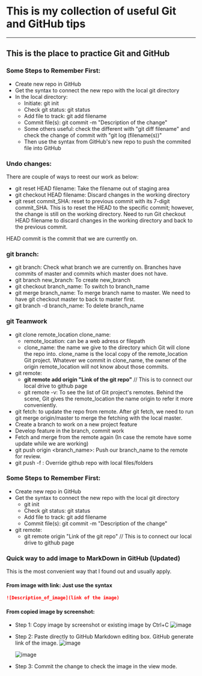 # This is my collection of useful Git and GitHub tips
---
This is the place to practice Git and GitHub
---
### Some Steps to Remember First:
- Create new repo in GitHub
- Get the syntax to connect the new repo with the local git directory
- In the local directory:
  - Initiate: git init
  - Check git status: git status
  - Add file to track: git add filename
  - Commit file(s): git commit -m "Description of the change"
  - Some others useful: check the different with "git diff filename" and check the change of commit with "git log (filename(s))"
  - Then use the syntax from GitHub's new repo to push the commited file into GitHub

### Undo changes:
There are couple of ways to reest our work as below:
- git reset HEAD filename: Take the filename out of staging area
- git checkout HEAD filename: Discard changes in the working directory
- git reset commit_SHA: reset to previous commit with its 7-digit commit_SHA. This is to reset the HEAD to the specific commit; however, the change is still on the working directory. Need to run Git checkout HEAD filename to discard changes in the working directory and back to the previous commit.

HEAD commit is the commit that we are currently on.

### git branch:
- git branch: Check what branch we are currently on. Branches have commits of master and commits which master does not have.
- git branch new_branch: To create new_branch
- git checkout branch_name: To switch to branch_name
- git merge branch_name: To merge branch name to master. We need to have git checkout master to back to master first.
- git branch -d branch_name: To delete branch_name

### git Teamwork
- git clone remote_location clone_name:
  - remote_location: can be a web adress or filepath
  - clone_name: the name we give to the directory which Git will clone the repo into. clone_name is the local copy of the remote_location Git project. Whatever we commit in clone_name, the owner of the origin remote_location will not know about those commits.
- git remote:
  - **git remote add origin "Link of the git repo"** // This is to connect our local drive to github page
  - git remote -v: To see the list of Git project's remotes. Behind the scene, Git gives the remote_location the name origin to refer it more conveniently.
- git fetch: to update the repo from remote. After git fetch, we need to run git merge origin/master to merge the fetching with the local master.
- Create a branch to work on a new project feature
- Develop feature in the branch, commit work
- Fetch and merge from the remote again (In case the remote have some update while we are working)
- git push origin <branch_name>: Push our branch_name to the remote for review.
- git push -f <remote> <branch>: Override github repo with local files/folders

### Some Steps to Remember First:
- Create new repo in GitHub
- Get the syntax to connect the new repo with the local git directory
  - git init
  - Check git status: git status
  - Add file to track: git add filename
  - Commit file(s): git commit -m "Description of the change"
- git remote:
  - git remote origin "Link of the git repo" // This is to connect our local drive to github page

 ### Quick way to add image to MarkDown in GitHub (Updated)
 This is the most convenient way that I found out and usually apply.
  
#### From image with link: Just use the syntax
  ```Markdown
  ![Description_of_image](link of the image)
  ```
  
#### From copied image by screenshot:
  - Step 1: Copy image by screenshot or existing image by Ctrl+C
  ![image](https://user-images.githubusercontent.com/79841341/126900678-5951dbd7-01dd-41b3-90a1-8af81b248952.png)
  
  - Step 2: Paste directly to GitHub Markdown editing box. GitHub generate link of the image.
  ![image](https://user-images.githubusercontent.com/79841341/126900698-da97ffe1-ce63-49aa-ab17-38a30360fb9d.png)
  
    ![image](https://user-images.githubusercontent.com/79841341/126900730-8f0299ce-6350-4789-bbde-140148dce0f1.png)
  
  - Step 3: Commit the change to check the image in the view mode.
  

